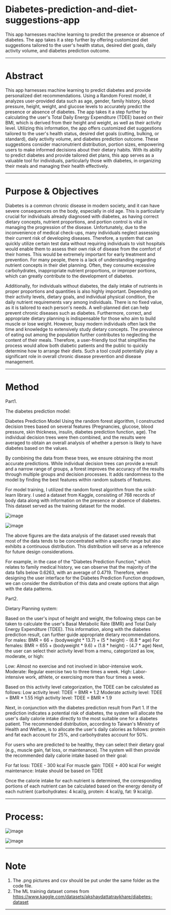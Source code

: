 # Diabetes-prediction-and-diet-suggestions-app
This app harnesses machine learning to predict  the presence or absence of diabetes. The app takes it a step  further by  offering customized diet suggestions tailored to  the user's health status, desired diet goals, daily activity  volume, and diabetes prediction outcome.

----------
# Abstract

This app harnesses machine learning to predict diabetes and provide personalized diet 
recommendations. Using a Random Forest model, it analyzes user-provided data 
such as age, gender, family history, blood pressure, height, weight, and glucose levels 
to accurately predict the presence or absence of diabetes. The app takes it a step 
further by calculating the user's Total Daily Energy Expenditure (TDEE) based on 
their BMI, which is derived from their height and weight, as well as their activity 
level. Utilizing this information, the app offers customized diet suggestions tailored to 
the user's health status, desired diet goals (cutting, bulking, or standard), daily activity 
volume, and diabetes prediction outcome. These suggestions consider macronutrient 
distribution, portion sizes, empowering users to make informed decisions about their 
dietary habits. With its ability to predict diabetes and provide tailored diet plans, this 
app serves as a valuable tool for individuals, particularly those with diabetes, in 
organizing their meals and managing their health effectively.

-----------------------------------------------------------------------------------------------------
# Purpose & Objectives

Diabetes is a common chronic disease in modern society, and it can have severe
consequences on the body, especially in old age. This is particularly crucial for
individuals already diagnosed with diabetes, as having correct dietary concepts,
nutrient proportions, and portion control is vital in managing the progression of the
disease. Unfortunately, due to the inconvenience of medical check-ups, many
individuals neglect assessing their current risk of developing diseases.
Therefore, a system that can quickly utilize certain test data without requiring
individuals to visit hospitals would enable them to assess their own risk of disease
from the comfort of their homes. This would be extremely important for early
treatment and prevention.
For many people, there is a lack of understanding regarding nutrient concepts in their
diet planning. Often, they consume excessive carbohydrates, inappropriate nutrient
proportions, or improper portions, which can greatly contribute to the development of
diabetes.

Additionally, for individuals without diabetes, the daily intake of nutrients in proper
proportions and quantities is also highly important. Depending on their activity levels,
dietary goals, and individual physical condition, the daily nutrient requirements vary
among individuals. There is no fixed value, as it is tailored to each person's needs. A
well-planned diet can help prevent chronic diseases such as diabetes. Furthermore,
correct, and appropriate dietary planning is indispensable for those who aim to build
muscle or lose weight.
However, busy modern individuals often lack the time and knowledge to extensively
study dietary concepts. The prevalence of eating out among the population further
contributes to neglecting the content of their meals. Therefore, a user-friendly tool
that simplifies the process would allow both diabetic patients and the public to
quickly determine how to arrange their diets. Such a tool could potentially play a
significant role in overall chronic disease prevention and disease management.

-----------------------------------
# Method 

Part1. 

The diabetes prediction model:

Diabetes Prediction Model
Using the random forest algorithm, I constructed decision trees based on several
features (Pregnancies, glucose, blood pressure, skin thickness, insulin, diabetes
prediction function, age). The individual decision trees were then combined, and the
results were averaged to obtain an overall analysis of whether a person is likely to
have diabetes based on the values.

By combining the data from these trees, we ensure obtaining the most accurate
predictions. While individual decision trees can provide a result and a narrow range of
groups, a forest improves the accuracy of the results through multiple groups and
decision processes. It adds randomness to the model by finding the best features
within random subsets of features.

For model training, I utilized the random forest algorithm from the scikit-learn library.
I used a dataset from Kaggle, consisting of 768 records of body data along with
information on the presence or absence of diabetes. This dataset served as the training
dataset for the model.

![image](https://github.com/kuanwen-C/Diabetes-prediction-and-diet-suggestions-app-using-Random-Forest/assets/128893625/e32e8f5e-1fc4-4521-aebb-dbcd6cfa8914)


![image](https://github.com/kuanwen-C/Diabetes-prediction-and-diet-suggestions-app-using-Random-Forest/assets/128893625/1caeedd8-aa70-48ca-90bd-e1b8629aebf8)


The above figures are the data analysis of the dataset used reveals that most of the
data tends to be concentrated within a specific range but also exhibits a continuous
distribution. This distribution will serve as a reference for future design
considerations.

For example, in the case of the "Diabetes Prediction Function," which relates to
family medical history, we can observe that the majority of the data falls below
0.6263, with an average of 0.4719. Therefore, when designing the user interface for
the Diabetes Prediction Function dropdown, we can consider the distribution of this
data and create options that align with the data patterns.

Part2.

Dietary Planning system:

Based on the user's input of height and weight, the following steps can be taken to
calculate the user's Basal Metabolic Rate (BMR) and Total Daily Energy Expenditure
(TDEE). This information, along with the diabetes prediction result, can further guide
appropriate dietary recommendations.
For males: BMR = 66 + (bodyweight * 13.7) + (5 * height) - (6.8 * age)
For females: BMR = 655 + (bodyweight * 9.6) + (1.8 * height) - (4.7 * age)
Next, the user can select their activity level from a menu, categorized as low,
moderate, or high:

Low: Almost no exercise and not involved in labor-intensive work.
Moderate: Regular exercise two to three times a week.
High: Labor-intensive work, athlete, or exercising more than four times a week.

Based on this activity level categorization, the TDEE can be calculated as follows:
Low activity level: TDEE = BMR * 1.2
Moderate activity level: TDEE = BMR * 1.55
High activity level: TDEE = BMR * 1.9

Next, in conjunction with the diabetes prediction result from Part 1.
If the prediction indicates a potential risk of diabetes, the system will allocate the
user's daily calorie intake directly to the most suitable one for a diabetes patient.
The recommended distribution, according to Taiwan's Ministry of Health and Welfare,
is to allocate the user's daily calories as follows: protein and fat each account for
25%, and carbohydrates account for 50%.

For users who are predicted to be healthy, they can select their dietary goal (e.g.,
muscle gain, fat loss, or maintenance). The system will then provide the
recommended daily calorie intake based on their goal:

For fat loss: TDEE - 300 kcal
For muscle gain: TDEE + 400 kcal
For weight maintenance: Intake should be based on TDEE

Once the calorie intake for each nutrient is determined, the corresponding portions of
each nutrient can be calculated based on the energy density of each nutrient
(carbohydrates: 4 kcal/g, protein: 4 kcal/g, fat: 9 kcal/g).

--------------------------------
# Process:

![image](https://github.com/kuanwen-C/Diabetes-prediction-and-diet-suggestions-app-using-Random-Forest/assets/128893625/1038d0d5-e414-4844-9e15-db4ca70236f7)


![image](https://github.com/kuanwen-C/Diabetes-prediction-and-diet-suggestions-app-using-Random-Forest/assets/128893625/081ed356-4851-415d-98ba-41fb7d6e0a7e)

------------------------------------
# Note

1. The .png pictures and csv should be put under the same folder as the code file.
2. The ML training dataset comes from   https://www.kaggle.com/datasets/akshaydattatraykhare/diabetes-dataset

---------------------------------------------------------------------------------------------------------------------------------------------
